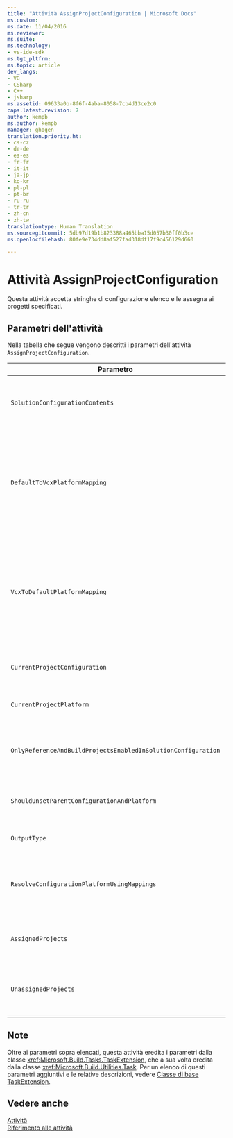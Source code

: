 ```yaml
---
title: "Attività AssignProjectConfiguration | Microsoft Docs"
ms.custom: 
ms.date: 11/04/2016
ms.reviewer: 
ms.suite: 
ms.technology:
- vs-ide-sdk
ms.tgt_pltfrm: 
ms.topic: article
dev_langs:
- VB
- CSharp
- C++
- jsharp
ms.assetid: 09633a0b-8f6f-4aba-8058-7cb4d13ce2c0
caps.latest.revision: 7
author: kempb
ms.author: kempb
manager: ghogen
translation.priority.ht:
- cs-cz
- de-de
- es-es
- fr-fr
- it-it
- ja-jp
- ko-kr
- pl-pl
- pt-br
- ru-ru
- tr-tr
- zh-cn
- zh-tw
translationtype: Human Translation
ms.sourcegitcommit: 5db97d19b1b823388a465bba15d057b30ff0b3ce
ms.openlocfilehash: 80fe9e734dd8af527fad318df17f9c456129d660

---
```

# <a name="assignprojectconfiguration-task"></a>Attività AssignProjectConfiguration
Questa attività accetta stringhe di configurazione elenco e le assegna ai progetti specificati.  
  
## <a name="task-parameters"></a>Parametri dell'attività  
 Nella tabella che segue vengono descritti i parametri dell'attività `AssignProjectConfiguration`.  
  
|Parametro|Descrizione|  
|---------------|-----------------|  
|`SolutionConfigurationContents`|Parametro di ouput facoltativo `string`.<br /><br /> Include una stringa XML contenente una configurazione di progetto per ogni progetto. Le configurazioni vengono assegnate ai progetti con nome.|  
|`DefaultToVcxPlatformMapping`|Parametro di ouput facoltativo `string`.<br /><br /> Contiene un elenco delimitato da punto e virgola dei mapping dai nomi di piattaforma usati<br /><br /> dalla maggior parte dei tipi a quelli usati da file con estensione vcxproj.<br /><br /> Ad esempio:<br /><br /> `"AnyCPU=Win32;X86=Win32;X64=X64"`|  
|`VcxToDefaultPlatformMapping`|Optional<br /><br /> Parametro di output `string`.<br /><br /> Contiene un elenco delimitato da punto e virgola dei mapping dai nomi di piattaforma con estensione vcxproj ai nomi di piattaforma usati dalla maggior parte dei tipi.<br /><br /> Ad esempio:<br /><br /> `"Win32=AnyCPU;X64=X64"`|  
|`CurrentProjectConfiguration`|Parametro di ouput facoltativo `string`.<br /><br /> Contiene la configurazione per il progetto corrente.|  
|`CurrentProjectPlatform`|Parametro di ouput facoltativo `string`.<br /><br /> Contiene la piattaforma per il progetto corrente.|  
|`OnlyReferenceAndBuildProjectsEnabledInSolutionConfiguration`|Parametro di ouput facoltativo `bool`.<br /><br /> Contiene un flag che indica che i riferimenti devono essere compilati anche se sono stati disabilitati nella configurazione del progetto.|  
|`ShouldUnsetParentConfigurationAndPlatform`|Parametro di ouput facoltativo `bool`.<br /><br /> Contiene un flag che indica se la configurazione padre e la piattaforma devono essere annullate.|  
|`OutputType`|Parametro di ouput facoltativo `string`.<br /><br /> Contiene il tipo di output per il progetto.|  
|`ResolveConfigurationPlatformUsingMappings`|Parametro di ouput facoltativo `bool`.<br /><br /> Contiene un flag che indica se la compilazione deve usare i mapping predefiniti per risolvere la configurazione e la piattaforma dei riferimenti del progetto passati.|  
|`AssignedProjects`|Parametro di output facoltativo <xref:Microsoft.Build.Framework.ITaskItem>`[]`.<br /><br /> Contiene l'elenco dei percorsi dei riferimenti risolti.|  
|`UnassignedProjects`|Parametro di output facoltativo <xref:Microsoft.Build.Framework.ITaskItem>`[]`.<br /><br /> Contiene l'elenco degli elementi di riferimento del progetto che non sono stati risolti usando l'elenco di output prerisolto.|  
  
## <a name="remarks"></a>Note  
 Oltre ai parametri sopra elencati, questa attività eredita i parametri dalla classe <xref:Microsoft.Build.Tasks.TaskExtension>, che a sua volta eredita dalla classe <xref:Microsoft.Build.Utilities.Task>. Per un elenco di questi parametri aggiuntivi e le relative descrizioni, vedere [Classe di base TaskExtension](../msbuild/taskextension-base-class.md).  
  
## <a name="see-also"></a>Vedere anche  
 [Attività](../msbuild/msbuild-tasks.md)   
 [Riferimento alle attività](../msbuild/msbuild-task-reference.md)


<!--HONumber=Feb17_HO4-->


